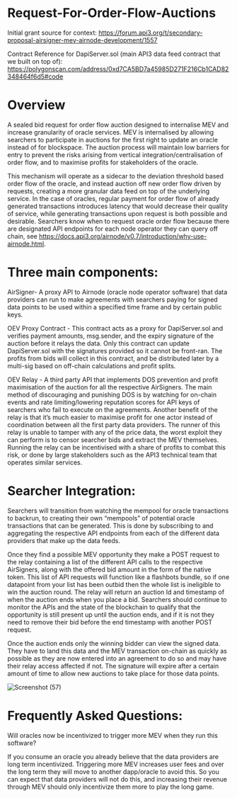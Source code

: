 # Request-For-Order-Flow-Auctions

Initial grant source for context: https://forum.api3.org/t/secondary-proposal-airsigner-mev-airnode-development/1557

Contract Reference for DapiServer.sol (main API3 data feed contract that we built on top of): https://polygonscan.com/address/0xd7CA5BD7a45985D271F216Cb1CAD82348464f6d5#code

# Overview
A sealed bid request for order flow auction designed to internalise MEV and increase granularity of oracle services. MEV is internalised by allowing searchers to participate in auctions for the first right to update an oracle instead of for blockspace.  The auction process will maintain low barriers for entry to prevent the risks arising from vertical integration/centralisation of order flow, and to maximise profits for stakeholders of the oracle. 
 
This mechanism will operate as a sidecar to the deviation threshold based order flow of the oracle, and instead auction off new order flow driven by requests, creating a more granular data feed on top of the underlying service. In the case of oracles, regular payment for order flow of already generated transactions introduces latency that would decrease their quality of service, while generating transactions upon request is both possible and desirable. Searchers know when to request oracle order flow because there are designated API endpoints for each node operator they can query off chain, see https://docs.api3.org/airnode/v0.7/introduction/why-use-airnode.html. 
 
# Three main components:
AirSigner- A proxy API to Airnode (oracle node operator software) that data providers can run to make agreements with searchers paying for signed data points to be used within a specified time frame and by certain public keys.
 
OEV Proxy Contract - This contract acts as a proxy for DapiServer.sol and verifies payment amounts, msg.sender, and the expiry signature of the auction before it relays the data. Only this contract can update DapiServer.sol with the signatures provided so it cannot be front-ran. The profits from bids will collect in this contract, and be distributed later by a multi-sig based on off-chain calculations and profit splits.
 
OEV Relay - A third party API that implements DOS prevention and profit maximisation of the auction for all the respective AirSigners. The main method of discouraging and punishing DOS is by watching for on-chain events and rate limiting/lowering reputation scores for API keys of searchers who fail to execute on the agreements. Another benefit of the relay is that it’s much easier to maximise profit for one actor instead of coordination between all the first party data providers. The runner of this relay is unable to tamper with any of the price data, the worst exploit they can perform is to censor searcher bids and extract the MEV themselves. Running the relay can be incentivised with a share of profits to combat this risk, or done by large stakeholders such as the API3 technical team that operates similar services. 
 
# Searcher Integration:
Searchers will transition from watching the mempool for oracle transactions to backrun, to creating their own “mempools” of potential oracle transactions that can be generated. This is done by subscribing to and aggregating the respective API endpoints from each of the different data providers that make up the data feeds. 
 
Once they find a possible MEV opportunity they make a POST request to the relay containing a list of the different API calls to the respective AirSigners, along with the offered bid amount in the form of the native token. This list of API requests will function like a flashbots bundle, so if one datapoint from your list has been outbid then the whole list is ineligible to win the auction round. The relay will return an auction Id and timestamp of when the auction ends when you place a bid. Searchers should continue to monitor the APIs and the state of the blockchain to qualify that the opportunity is still present up until the auction ends, and if it is not they need to remove their bid before the end timestamp with another POST request. 
 
Once the auction ends only the winning bidder can view the signed data. They have to land this data and the MEV transaction on-chain as quickly as possible as they are now entered into an agreement to do so and may have their relay access affected if not. The signature will expire after a certain amount of time to allow new auctions to take place for those data points. 

 ![Screenshot (57)](https://user-images.githubusercontent.com/69164627/189503514-5b16cea0-47ec-4fe4-956e-8d3630beabc5.png)
 
# Frequently Asked Questions:
Will oracles now be incentivized to trigger more MEV when they run this software?

If you consume an oracle you already believe that the data providers are long term incentivized. Triggering more MEV increases user fees and over the long term they will move to another dapp/oracle to avoid this. So you can expect that data providers will not do this, and increasing their revenue through MEV should only incentivize them more to play the long game.
